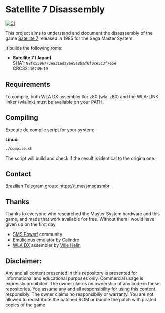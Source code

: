 # Satellite 7 Disassembly
[![CI](https://github.com/lhsazevedo/satellite7/actions/workflows/ci.yml/badge.svg)](https://github.com/lhsazevedo/satellite7/actions/workflows/ci.yml)

This project aims to understand and document the disasssembly of the game [Satellite 7](https://segaretro.org/Satellite_7) released in 1985 for the Sega Master System.

It builds the following roms:
- **Satellite 7 (Japan)**  
  SHA1: `88fc5596773ea31eda8ae5a8baf6f0ce5c3f7e5e`  
  CRC32: `16249e19`

## Requirements
To compile, both WLA DX assembler for z80 (wla-z80) and the WLA-LINK linker (wlalink) must be avaliable on your PATH.

## Compiling
Execute de compile script for your system:

**Linux:**
```
./compile.sh
```

The script will build and check if the result is identical to the origina one.

## Contact
Brazilian Telegram group: https://t.me/smsdasmbr

## Thanks
Thanks to everyone who researched the Master System hardware and this game, and made that work available for free. Without them I would have given up on the first day.

- [SMS Power!](https://www.smspower.org/) community
- [Emulicious](https://emulicious.net/) emulator by [Calindro](https://www.smspower.org/forums/member6944)
- [WLA DX](https://github.com/vhelin/wla-dx) assembler by [Ville Helin](https://github.com/vhelin)

## Disclaimer:
Any and all content presented in this repository is presented for informational and educational purposes only.
Commercial usage is expressly prohibited. The owner claims no ownership of any code in these repositories.
You assume any and all responsibility for using this content responsibly. The owner claims no responsibiliy or warranty.
You are not allowed to redistribute the patched ROM or bundle the patch with pirated copies of the game.
